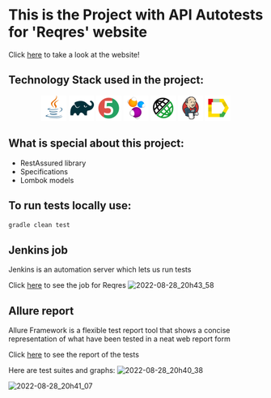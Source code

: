 # This is the Project with API Autotests for 'Reqres' website
Click [here](https://reqres.in/) to take a look at the website!

## Technology Stack used in the project:

<p align="center">
<a href="https://www.java.com/"><img src="src/images/logo/Java.svg" width="50" height="50"  alt="Java" title="Java"/></a>
<a href="https://gradle.org/"><img src="src/images/logo/Gradle.svg" width="50" height="50"  alt="Gradle" title="Gradle"/></a>
<a href="https://junit.org/junit5/"><img src="src/images/logo/Junit5.svg" width="50" height="50"  alt="JUnit 5" title="JUnit 5"/></a>
<a href="https://selenide.org/"><img src="src/images/logo/Selenide.svg" width="50" height="50"  alt="Selenide" title="Selenide"/></a>
<a href="https://gradle.org/"><img src="src/images/logo/rest-assured-logo.svg" width="50" height="50"  alt="Gradle" title="RestAssured"/></a>
<a href="https://www.jenkins.io/"><img src="src/images/logo/Jenkins.svg" width="50" height="50"  alt="Jenkins" title="Jenkins"/></a>
<a href="https://github.com/allure-framework/allure2"><img src="src/images/logo/Allure.svg" width="50" height="50"  alt="Allure" title="Allure"/></a>


## What is special about this project:

- RestAssured library
- Specifications
- Lombok models

## To run tests locally use:

```
gradle clean test 
```

## Jenkins job
Jenkins is an automation server which lets us run tests

Click <a target="_blank" href="https://jenkins.autotests.cloud/job/ReqresWebSite/">here</a> to see the job for Reqres
![2022-08-28_20h43_58](https://user-images.githubusercontent.com/61227126/187085110-9508cd64-b620-4b72-b9ac-46fadd260812.png)

## Allure report
Allure Framework is a flexible test report tool that shows a concise representation of what have been tested in a neat web report form

Click <a target="_blank" href="https://jenkins.autotests.cloud/job/ReqresWebSite/2/allure//#">here</a> to see the report of the tests

Here are test suites and graphs:
![2022-08-28_20h40_38](https://user-images.githubusercontent.com/61227126/187084951-a0e45809-fb9c-4921-83d8-2142ac2701cd.png)

![2022-08-28_20h41_07](https://user-images.githubusercontent.com/61227126/187084975-c4f7c914-72e8-44d8-b286-b116adbc2273.png)
